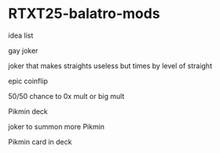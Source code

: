 # RTXT25-balatro-mods

idea list

gay joker

joker that makes straights useless but times by level of straight

epic coinflip

50/50 chance to 0x mult or big mult

Pikmin deck

joker to summon more Pikmin

Pikmin card in deck